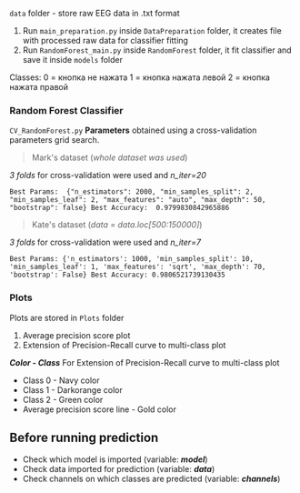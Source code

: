 `data` folder - store raw EEG data in .txt format

1. Run `main_preparation.py` inside `DataPreparation` folder, it creates file with processed raw data for classifier fitting
2. Run `RandomForest_main.py` inside `RandomForest` folder, it fit classifier and save it inside `models` folder

Classes: 
0 = кнопка не нажата 
1 = кнопка нажата левой 
2 = кнопка нажата правой
 
### Random Forest Classifier ###

`CV_RandomForest.py` **Parameters** obtained using a cross-validation parameters grid search.
> Mark's dataset (*whole dataset was used*)

*3 folds* for cross-validation were used and *n_iter=20* 

`Best Params: 
{"n_estimators": 2000, "min_samples_split": 2, "min_samples_leaf": 2, "max_features": "auto", "max_depth": 50, "bootstrap": false}
Best Accuracy: 
0.9799830842965886`

> Kate's dataset (*data = data.loc[500:150000]*)

*3 folds* for cross-validation were used and *n_iter=7* 

`Best Params:
{'n_estimators': 1000, 'min_samples_split': 10, 'min_samples_leaf': 1, 'max_features': 'sqrt', 'max_depth': 70, 'bootstrap': False}
Best Accuracy:
0.9806521739130435`


### Plots ###
Plots are stored in `Plots` folder
1. Average precision score plot
2. Extension of Precision-Recall curve to multi-class plot 

**_Color - Class_**
For Extension of Precision-Recall curve to multi-class plot 
- Class 0 - Navy color
- Class 1 - Darkorange color
- Class 2 - Green color
- Average precision score line - Gold color



## Before running prediction ##

- Check which model is imported (variable: ___model___)
- Check data imported for prediction (variable: ___data___)
- Check channels on which classes are predicted (variable: ___channels___)